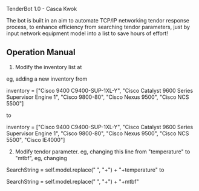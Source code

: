 TenderBot 1.0 - Casca Kwok

The bot is built in an aim to automate TCP/IP networking tendor response process, to enhance efficiency
from searching tendor parameters, just by input network equipment model into a list to save hours of effort!

Operation Manual
----------------
1.  Modify the inventory list at

eg, adding a new inventory from

inventory = ["Cisco 9400 C9400-SUP-1XL-Y", "Cisco Catalyst 9600 Series Supervisor Engine 1", "Cisco 9800-80",
             "Cisco Nexus 9500", "Cisco NCS 5500"]

to

inventory = ["Cisco 9400 C9400-SUP-1XL-Y", "Cisco Catalyst 9600 Series Supervisor Engine 1", "Cisco 9800-80",
             "Cisco Nexus 9500", "Cisco NCS 5500", "Cisco IE4000"]

2.  Modify tendor parameter.  eg, changing this line from "temperature" to "mtbf", eg, changing


SearchString = self.model.replace(" ", "+") + "+temperature"  to

SearchString = self.model.replace(" ", "+") + "+mtbf"
